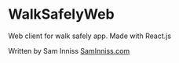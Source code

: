 # WalkSafelyWeb
Web client for walk safely app. Made with React.js

Written by Sam Inniss
[SamInniss.com](https://saminniss.com)
